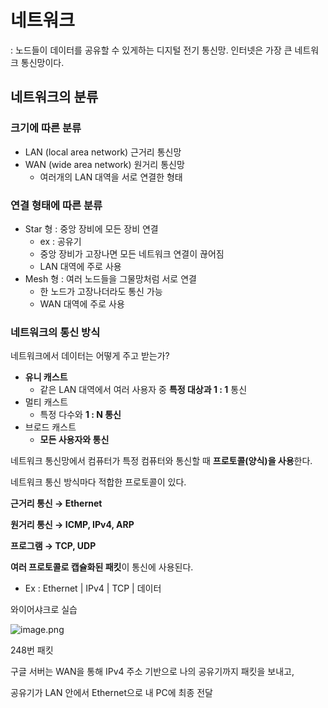 # 네트워크

: 노드들이 데이터를 공유할 수 있게하는 디지털 전기 통신망. 인터넷은 가장 큰 네트워크 통신망이다.

## **네트워크의 분류**

### 크기에 따른 분류

- LAN (local area network) 근거리 통신망
- WAN (wide area network) 원거리 통신망
    - 여러개의 LAN 대역을 서로 연결한 형태

### 연결 형태에 따른 분류

- Star 형 : 중앙 장비에 모든 장비 연결
    - ex : 공유기
    - 중앙 장비가 고장나면 모든 네트워크 연결이 끊어짐
    - LAN 대역에 주로 사용
- Mesh 형 : 여러 노드들을 그물망처럼 서로 연결
    - 한 노드가 고장나더라도 통신 가능
    - WAN 대역에 주로 사용

### 네트워크의 통신 방식

네트워크에서 데이터는 어떻게 주고 받는가?

- **유니 캐스트**
    - 같은 LAN 대역에서 여러 사용자 중 **특정 대상과 1 : 1** 통신
- 멀티 캐스트
    - 특정 다수와 **1 : N 통신**
- 브로드 캐스트
    - **모든 사용자와 통신**

네트워크 통신망에서 컴퓨터가 특정 컴퓨터와 통신할 때 **프로토콜(양식)을 사용**한다.

네트워크 통신 방식마다 적합한 프로토콜이 있다.

**근거리 통신 → Ethernet**

**원거리 통신 → ICMP, IPv4, ARP** 

**프로그램 → TCP, UDP**

**여러 프로토콜로 캡슐화된 패킷**이 통신에 사용된다.

- Ex : Ethernet | IPv4 | TCP | 데이터

와이어샤크로 실습

![image.png](attachment:27c47c33-61cd-436a-be6f-c44fbf18fd38:image.png)

248번 패킷

구글 서버는 WAN을 통해 IPv4 주소 기반으로 나의 공유기까지 패킷을 보내고, 

공유기가 LAN 안에서 Ethernet으로 내 PC에 최종 전달
